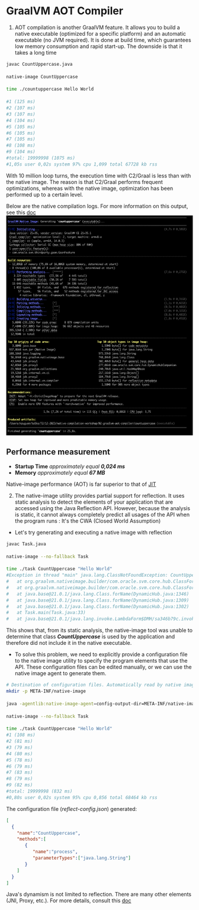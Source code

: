 # GraalVM AOT Compiler

1. AOT compilation is another GraalVM feature. It allows you to build a native executable (optimized for a specific platform) and an automatic executable (no JVM required). It is done at build time, which guarantees low memory consumption and rapid start-up.
   The downside is that it takes a long time 

```bash
javac CountUppercase.java

native-image CountUppercase

time ./countuppercase Hello World

#1 (125 ms)
#2 (107 ms)
#3 (107 ms)
#4 (104 ms)
#5 (105 ms)
#6 (105 ms)
#7 (105 ms)
#8 (108 ms)
#9 (104 ms)
#total: 19999998 (1075 ms)
#1,05s user 0,02s system 97% cpu 1,099 total 67728 kb rss
```

With 10 million loop turns, the execution time with C2/Graal is less than with the native image. The reason is that C2/Graal performs frequent optimizations, whereas with the native image, optimization has been performed up to a certain level.

Below are the native compilation logs. For more information on this output, see this [doc][native-image-compilation-output]
![JIT Compiler Log](../images/native-image-build-output.png)

## Performance measurement
- **Startup Time** *approximately equal* ***0,024 ms***
- **Memory** *approximately equal* ***67 MB***

Native-image performance (AOT) is far superior to that of [JIT](../01-graalvm-jit-compiler/README.md#performance-measurement)

2. The native-image utility provides partial support for reflection. It uses static analysis to detect the elements of your application that are accessed using the Java Reflection API. However, because the analysis is static, it cannot always completely predict all usages of the API when the program runs : It's the CWA (Closed World Assumption)
- Let's try generating and executing a native image with reflection
```bash
javac Task.java

native-image --no-fallback Task

time ./task CountUppercase "Hello World"
#Exception in thread "main" java.lang.ClassNotFoundException: CountUppercase
#	at org.graalvm.nativeimage.builder/com.oracle.svm.core.hub.ClassForNameSupport.forName(ClassForNameSupport.java:122)
#	at org.graalvm.nativeimage.builder/com.oracle.svm.core.hub.ClassForNameSupport.forName(ClassForNameSupport.java:86)
#	at java.base@21.0.1/java.lang.Class.forName(DynamicHub.java:1346)
#	at java.base@21.0.1/java.lang.Class.forName(DynamicHub.java:1309)
#	at java.base@21.0.1/java.lang.Class.forName(DynamicHub.java:1302)
#	at Task.main(Task.java:33)
#	at java.base@21.0.1/java.lang.invoke.LambdaForm$DMH/sa346b79c.invokeStaticInit(LambdaForm$DMH)
```
This shows that, from its static analysis, the native-image tool was unable to determine that class ***CountUppercase*** is used by the application and therefore did not include it in the native executable.

- To solve this problem, we need to explicitly provide a configuration file to the native image utility to specify the program elements that use the API. These configuration files can be edited manually, or we can use the native image agent to generate them.
```bash
# Destination of configuration files. Automatically read by native image utility
mkdir -p META-INF/native-image

java -agentlib:native-image-agent=config-output-dir=META-INF/native-image Task CountUppercase "Hello World"

native-image --no-fallback Task

time ./task CountUppercase "Hello World"
#1 (108 ms)
#2 (81 ms)
#3 (79 ms)
#4 (80 ms)
#5 (78 ms)
#6 (79 ms)
#7 (83 ms)
#8 (79 ms)
#9 (82 ms)
#total: 19999998 (832 ms)
#0,80s user 0,02s system 95% cpu 0,856 total 68464 kb rss
```
The configuration file (*reflect-config.json*) generated:
```json
[
  {
    "name":"CountUppercase",
    "methods":[
       {
          "name":"process",
          "parameterTypes":["java.lang.String"] 
       }
    ]
  }
]
```

Java's dynamism is not limited to reflection. There are many other elements (JNI, Proxy, etc.). For more details, consult this [doc][native-image-dynamic-java]
<!-- links -->
[native-image-compilation-output]: https://www.graalvm.org/latest/reference-manual/native-image/overview/BuildOutput/
[native-image-dynamic-java]: https://www.graalvm.org/latest/reference-manual/native-image/dynamic-features/